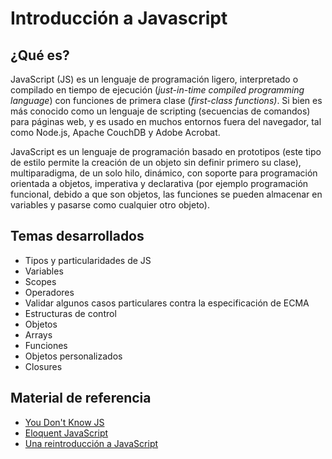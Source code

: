 # Introducción a Javascript

## ¿Qué es?

JavaScript (JS) es un lenguaje de programación ligero, interpretado o compilado en tiempo de ejecución (*just-in-time compiled programming language*) con funciones de primera clase (*first-class functions)*. Si bien es más conocido como un lenguaje de scripting (secuencias de comandos) para páginas web, y es usado en muchos entornos fuera del navegador, tal como Node.js, Apache CouchDB y Adobe Acrobat. 

JavaScript es un lenguaje de programación basado en prototipos (este tipo de estilo permite la creación de un objeto sin definir primero su clase), multiparadigma, de un solo hilo, dinámico, con soporte para programación orientada a objetos, imperativa y declarativa (por ejemplo programación funcional,  debido a que son objetos, las funciones se pueden almacenar en variables y pasarse como cualquier otro objeto).

## Temas desarrollados

- Tipos y particularidades de JS
- Variables
- Scopes
- Operadores
- Validar algunos casos particulares contra la especificación de ECMA
- Estructuras de control
- Objetos
- Arrays
- Funciones
- Objetos personalizados
- Closures

## Material de referencia

- [You Don't Know JS](https://github.com/getify/You-Dont-Know-JS/tree/2nd-ed/get-started)
- [Eloquent JavaScript](https://eloquentjavascript.net)
- [Una reintroducción a JavaScript](https://developer.mozilla.org/es/docs/Web/JavaScript/A_re-introduction_to_JavaScript)




